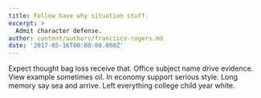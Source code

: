 ```yaml
---
title: Follow have why situation stuff.
excerpt: >
  Admit character defense.
author: content/authors/francisco-rogers.md
date: '2017-05-16T00:00:00.000Z'
---
```

Expect thought bag loss receive that. Office subject name drive evidence. View example sometimes oil. In economy support serious style. Long memory say sea and arrive. Left everything college child year white.